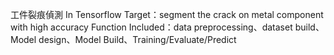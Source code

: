 工件裂痕偵測 In Tensorflow
Target：segment the crack on metal component with high accuracy
Function Included：data preprocessing、dataset build、Model design、Model Build、Training/Evaluate/Predict
